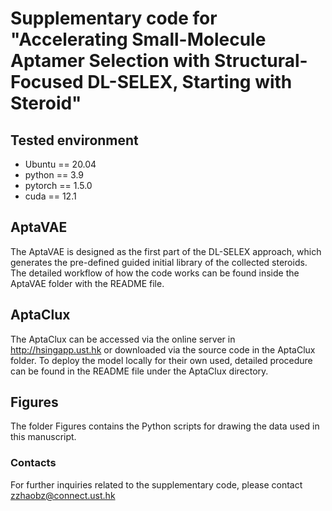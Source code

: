 # Supplementary code for "Accelerating Small-Molecule Aptamer Selection with Structural-Focused DL-SELEX, Starting with Steroid"


## Tested environment

* Ubuntu == 20.04
* python == 3.9
* pytorch == 1.5.0
* cuda == 12.1

## AptaVAE

The AptaVAE is designed as the first part of the DL-SELEX approach, which generates the pre-defined guided initial library of the collected steroids. The detailed workflow of how the code works can be found inside the AptaVAE folder with the README file. 

## AptaClux

The AptaClux can be accessed via the online server in http://hsingapp.ust.hk or downloaded via the source code in the AptaClux folder. To deploy the model locally for their own used, detailed procedure can be found in the README file under the AptaClux directory.

## Figures

The folder Figures contains the Python scripts for drawing the data used in this manuscript.

### Contacts

For further inquiries related to the supplementary code, please contact zzhaobz@connect.ust.hk
